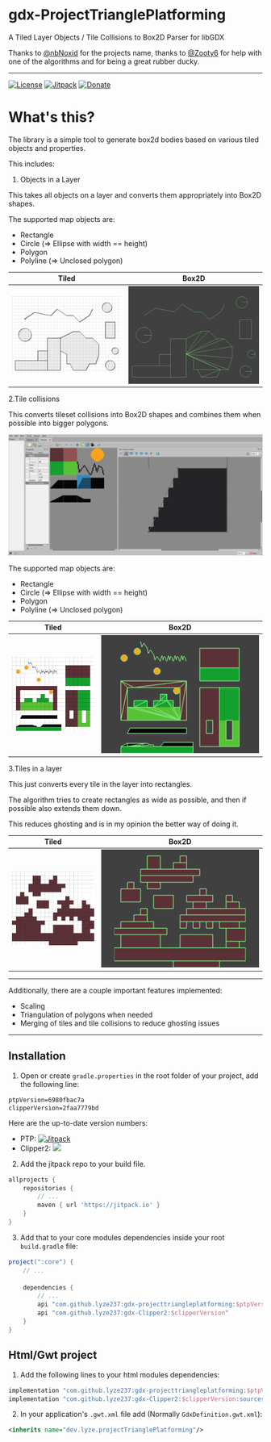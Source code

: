 # gdx-ProjectTrianglePlatforming

A Tiled Layer Objects / Tile Collisions to Box2D Parser for libGDX

Thanks to [@nbNoxid](https://twitter.com/nbNoxid) for the projects name, thanks to [@Zooty6](https://github.com/zooty6) for help with one of the algorithms and for being a great rubber ducky.

---

[![License](https://img.shields.io/github/license/lyze237/gdx-projecttriangleplatforming)](https://github.com/lyze237/gdx-projecttriangleplatforming/blob/master/LICENSE)
[![Jitpack](https://jitpack.io/v/lyze237/gdx-projecttriangleplatforming.svg)](https://jitpack.io/#lyze237/gdx-projecttriangleplatforming)
[![Donate](https://img.shields.io/badge/Donate-%3C3-red)](https://coffee.lyze.dev)

# What's this?

The library is a simple tool to generate box2d bodies based on various tiled objects and properties.

This includes:
1. Objects in a Layer

This takes all objects on a layer and converts them appropriately into Box2D shapes.

The supported map objects are:
* Rectangle
* Circle (=> Ellipse with width == height)
* Polygon
* Polyline (=> Unclosed polygon)
 
| Tiled                                         | Box2D                                         |
|-----------------------------------------------|-----------------------------------------------| 
| ![Objects in Tiled](images/tiled_objects.png) | ![Objects in Box2D](images/box2d_objects.png) |

2.Tile collisions

This converts tileset collisions into Box2D shapes and combines them when possible into bigger polygons.

![Example screenshot of the tile collision menu](images/tiled_OPBwVk9rJU.png)

The supported map objects are:
* Rectangle
* Circle (=> Ellipse with width == height)
* Polygon
* Polyline (=> Unclosed polygon)

| Tiled                                                      | Box2D                                                      |
|------------------------------------------------------------|------------------------------------------------------------| 
| ![Tile collision in Tiled](images/tiled_tileCollision.png) | ![Tile collision in Box2D](images/box2d_tileCollision.png) |

3.Tiles in a layer

This just converts every tile in the layer into rectangles.

The algorithm tries to create rectangles as wide as possible, and then if possible also extends them down.

This reduces ghosting and is in my opinion the better way of doing it.

| Tiled                                                       | Box2D                                                       |
|-------------------------------------------------------------|-------------------------------------------------------------| 
| ![Tiles in layer collision in Tiled](images/tiled_tile.png) | ![Tiles in layer collision in Box2D](images/box2d_tile.png) |

---

Additionally, there are a couple important features implemented:
* Scaling
* Triangulation of polygons when needed
* Merging of tiles and tile collisions to reduce ghosting issues

---

## Installation

1. Open or create `gradle.properties` in the root folder of your project, add the following line:

```properties
ptpVersion=6980fbac7a
clipperVersion=2faa7779bd
```

Here are the up-to-date version numbers:
* PTP: [![Jitpack](https://jitpack.io/v/lyze237/gdx-projecttriangleplatforming.svg)](https://jitpack.io/#lyze237/gdx-projecttriangleplatforming)
* Clipper2: [![](https://jitpack.io/v/lyze237/gdx-Clipper2.svg)](https://jitpack.io/#lyze237/gdx-Clipper2)

2. Add the jitpack repo to your build file.

```groovy
allprojects {
    repositories {
        // ...
        maven { url 'https://jitpack.io' }
    }
}
```

3. Add that to your core modules dependencies inside your root `build.gradle` file:

```groovy
project(":core") {
    // ...

    dependencies {
        // ...
        api "com.github.lyze237:gdx-projecttriangleplatforming:$ptpVersion"
        api "com.github.lyze237:gdx-Clipper2:$clipperVersion"
    }
}
```

## Html/Gwt project

1. Add the following lines to your html modules dependencies:

```groovy
implementation "com.github.lyze237:gdx-projecttriangleplatforming:$ptpVersion:sources"
implementation "com.github.lyze237:gdx-Clipper2:$clipperVersion:sources"
```

2. In your application's `.gwt.xml` file add (Normally `GdxDefinition.gwt.xml`):

```xml
<inherits name="dev.lyze.projectTrianglePlatforming"/>
```
